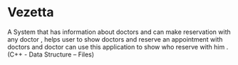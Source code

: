 # Vezetta
 A System that has information about doctors and can make reservation with any doctor , helps user to show doctors and reserve an appointment with doctors and doctor can use this application to show who reserve with him . (C++ - Data Structure – Files)
